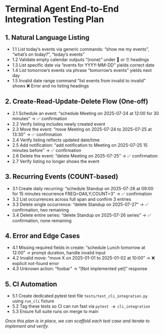 # Terminal Agent End-to-End Integration Testing Plan

## 1. Natural Language Listing

- 1.1 List today’s events via generic commands: “show me my events”, “what’s on today?”, “today’s events”
- 1.2 Validate empty calendar outputs “(none)” under 📅 or ⏰ headings
- 1.3 List specific date via “events for YYYY-MM-DD” yields correct date
- 1.4 List tomorrow’s events via phrase “tomorrow’s events” yields next day
- 1.5 Invalid date range command “list events from invalid to invalid” shows ❌ Error and no listing headings

## 2. Create-Read-Update-Delete Flow (One-off)

- 2.1 Schedule an event: “schedule Meeting on 2025-07-24 at 12:00 for 30 minutes” → ✅ confirmation
- 2.2 Verify listing includes newly created event
- 2.3 Move the event: “move Meeting on 2025-07-24 to 2025-07-25 at 13:30” → ✅ confirmation
- 2.4 Verify listing reflects updated date/time
- 2.5 Add notification: “add notification to Meeting on 2025-07-25 15 minutes before” → ✅ confirmation
- 2.6 Delete the event: “delete Meeting on 2025-07-25” → ✅ confirmation
- 2.7 Verify listing no longer shows the event

## 3. Recurring Events (COUNT-based)

- 3.1 Create daily recurring: “schedule Standup on 2025-07-26 at 09:00 for 15 minutes recurrence FREQ=DAILY;COUNT=3” → ✅ confirmation
- 3.2 List occurrences across full span and confirm 3 entries
- 3.3 Delete single occurrence: “delete Standup on 2025-07-27” → ✅ confirmation, two remaining
- 3.4 Delete entire series: “delete Standup on 2025-07-26 series” → ✅ confirmation, none remaining

## 4. Error and Edge Cases

- 4.1 Missing required fields in create: “schedule Lunch tomorrow at 12:00” → prompt duration, handle invalid input
- 4.2 Invalid move: “move X on 2025-01-01 to 2025-01-02 at 10:00” → ❌ explicit not-found error
- 4.3 Unknown action: “foobar” → “[Not implemented yet]” response

## 5. CI Automation

- 5.1 Create dedicated pytest test file `tests/test_cli_integration.py` using `run_cli` fixture
- 5.2 Tag these tests so CI can run fast via `pytest -m cli_integration`
- 5.3 Ensure full suite runs on merge to main

_Once this plan is in place, we can scaffold each test case and iterate to implement and verify._
